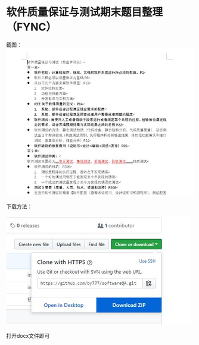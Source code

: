 ﻿# 软件质量保证与测试期末题目整理（FYNC）

截图：
![show](https://raw.githubusercontent.com/by777/softwareQA/master/show.jpg)

下载方法：

![show](https://raw.githubusercontent.com/by777/softwareQA/master/dl.jpg)

打开docx文件即可
